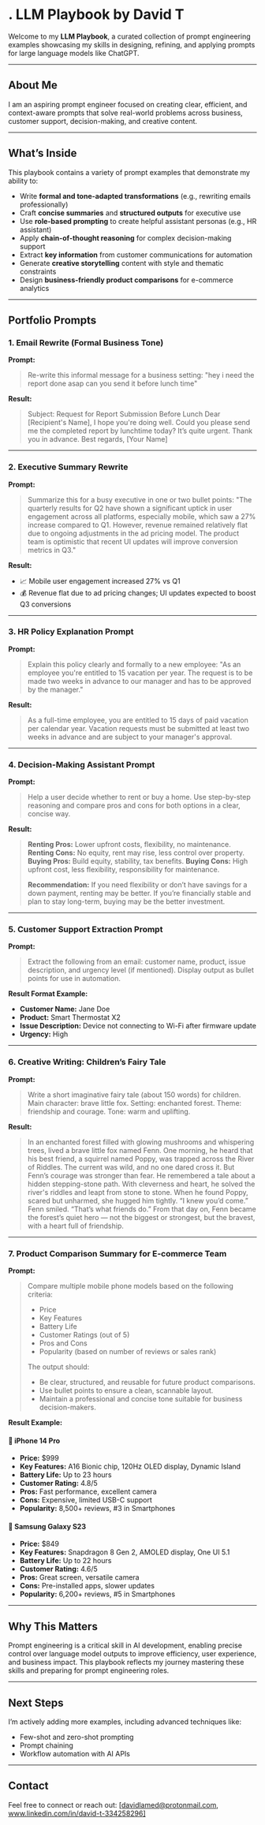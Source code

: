# . LLM Playbook by David T

Welcome to my **LLM Playbook**, a curated collection of prompt engineering examples showcasing my skills in designing, refining, and applying prompts for large language models like ChatGPT.

---

## About Me

I am an aspiring prompt engineer focused on creating clear, efficient, and context-aware prompts that solve real-world problems across business, customer support, decision-making, and creative content.

---

## What’s Inside

This playbook contains a variety of prompt examples that demonstrate my ability to:

* Write **formal and tone-adapted transformations** (e.g., rewriting emails professionally)
* Craft **concise summaries** and **structured outputs** for executive use
* Use **role-based prompting** to create helpful assistant personas (e.g., HR assistant)
* Apply **chain-of-thought reasoning** for complex decision-making support
* Extract **key information** from customer communications for automation
* Generate **creative storytelling** content with style and thematic constraints
* Design **business-friendly product comparisons** for e-commerce analytics

---

## Portfolio Prompts

### 1. Email Rewrite (Formal Business Tone)

**Prompt:**

> Re-write this informal message for a business setting:
> "hey i need the report done asap can you send it before lunch time"

**Result:**

> Subject: Request for Report Submission Before Lunch
> Dear \[Recipient's Name],
> I hope you're doing well. Could you please send me the completed report by lunchtime today? It’s quite urgent.
> Thank you in advance.
> Best regards,
> \[Your Name]

---

### 2. Executive Summary Rewrite

**Prompt:**

> Summarize this for a busy executive in one or two bullet points:
> "The quarterly results for Q2 have shown a significant uptick in user engagement across all platforms, especially mobile, which saw a 27% increase compared to Q1. However, revenue remained relatively flat due to ongoing adjustments in the ad pricing model. The product team is optimistic that recent UI updates will improve conversion metrics in Q3."

**Result:**

* 📈 Mobile user engagement increased 27% vs Q1
* 💰 Revenue flat due to ad pricing changes; UI updates expected to boost Q3 conversions

---

### 3. HR Policy Explanation Prompt

**Prompt:**

> Explain this policy clearly and formally to a new employee:
> "As an employee you're entitled to 15 vacation per year. The request is to be made two weeks in advance to our manager and has to be approved by the manager."

**Result:**

> As a full-time employee, you are entitled to 15 days of paid vacation per calendar year. Vacation requests must be submitted at least two weeks in advance and are subject to your manager's approval.

---

### 4. Decision-Making Assistant Prompt

**Prompt:**

> Help a user decide whether to rent or buy a home. Use step-by-step reasoning and compare pros and cons for both options in a clear, concise way.

**Result:**

> **Renting Pros:** Lower upfront costs, flexibility, no maintenance.
> **Renting Cons:** No equity, rent may rise, less control over property.
> **Buying Pros:** Build equity, stability, tax benefits.
> **Buying Cons:** High upfront cost, less flexibility, responsibility for maintenance.
>
> **Recommendation:** If you need flexibility or don’t have savings for a down payment, renting may be better. If you’re financially stable and plan to stay long-term, buying may be the better investment.

---

### 5. Customer Support Extraction Prompt

**Prompt:**

> Extract the following from an email: customer name, product, issue description, and urgency level (if mentioned). Display output as bullet points for use in automation.

**Result Format Example:**

* **Customer Name:** Jane Doe
* **Product:** Smart Thermostat X2
* **Issue Description:** Device not connecting to Wi-Fi after firmware update
* **Urgency:** High

---

### 6. Creative Writing: Children’s Fairy Tale

**Prompt:**

> Write a short imaginative fairy tale (about 150 words) for children. Main character: brave little fox. Setting: enchanted forest. Theme: friendship and courage. Tone: warm and uplifting.

**Result:**

> In an enchanted forest filled with glowing mushrooms and whispering trees, lived a brave little fox named Fenn. One morning, he heard that his best friend, a squirrel named Poppy, was trapped across the River of Riddles. The current was wild, and no one dared cross it. But Fenn’s courage was stronger than fear. He remembered a tale about a hidden stepping-stone path. With cleverness and heart, he solved the river's riddles and leapt from stone to stone. When he found Poppy, scared but unharmed, she hugged him tightly. “I knew you’d come.” Fenn smiled. “That’s what friends do.”
> From that day on, Fenn became the forest’s quiet hero — not the biggest or strongest, but the bravest, with a heart full of friendship.

---

### 7. Product Comparison Summary for E-commerce Team

**Prompt:**

> Compare multiple mobile phone models based on the following criteria:
>
> * Price
> * Key Features
> * Battery Life
> * Customer Ratings (out of 5)
> * Pros and Cons
> * Popularity (based on number of reviews or sales rank)
>
> The output should:
>
> * Be clear, structured, and reusable for future product comparisons.
> * Use bullet points to ensure a clean, scannable layout.
> * Maintain a professional and concise tone suitable for business decision-makers.

**Result Example:**

#### 📱 iPhone 14 Pro

* **Price:** \$999
* **Key Features:** A16 Bionic chip, 120Hz OLED display, Dynamic Island
* **Battery Life:** Up to 23 hours
* **Customer Rating:** 4.8/5
* **Pros:** Fast performance, excellent camera
* **Cons:** Expensive, limited USB-C support
* **Popularity:** 8,500+ reviews, #3 in Smartphones

#### 📱 Samsung Galaxy S23

* **Price:** \$849
* **Key Features:** Snapdragon 8 Gen 2, AMOLED display, One UI 5.1
* **Battery Life:** Up to 22 hours
* **Customer Rating:** 4.6/5
* **Pros:** Great screen, versatile camera
* **Cons:** Pre-installed apps, slower updates
* **Popularity:** 6,200+ reviews, #5 in Smartphones

---

## Why This Matters

Prompt engineering is a critical skill in AI development, enabling precise control over language model outputs to improve efficiency, user experience, and business impact. This playbook reflects my journey mastering these skills and preparing for prompt engineering roles.

---

## Next Steps

I’m actively adding more examples, including advanced techniques like:

* Few-shot and zero-shot prompting
* Prompt chaining
* Workflow automation with AI APIs

---


## Contact

Feel free to connect or reach out:
\[davidlamed@protonmail.com,
www.linkedin.com/in/david-t-334258296]
